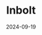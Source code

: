 ---  
layout: startup_page  
title: "Inbolt"  
id: "inbolt.com"  
permalink: "/inboltinbolt.com09192024/"  
website: "https://www.inbolt.com/"  
funding_round: "Series A"  
funding_amount: "€15M"  
investors: "Exor Ventures, Bpifrance, Yann Fleureau, MIG Capital, SOSV, BNP Paribas Développement"  
about: "Inbolt provides real-time robot guidance solutions using 3D vision and AI to increase the efficiency and precision of production lines. Its GuideNOW solution enables faster and more cost-effective robot deployment across various industries, addressing challenges like labor shortages and the complexities of traditional robotic integration. The company's technology is significantly faster than competitors, allowing robots to adapt to diverse industrial environments."  
markets: "Robotics, AI, Manufacturing, Automation, 3D Technology"  
hq: "Paris, Île-de-France, France"  
founded_year: "2019"  
linkedin: "https://www.linkedin.com/company/inbolt/"  
twitter: "https://twitter.com/in_bolt"  
instagram: ""  
facebook: "https://www.facebook.com/inbolt1"  
crunchbase: "https://www.crunchbase.com/organization/inbolt"  
pitchbook: "https://pitchbook.com/profiles/company/437404-51"  

date_display: "19-Sep-2024"  
date: "2024-09-19"

# SEO Optimization  
meta_title: "Inbolt - Series A Funding (€15M)"  
meta_description: "Inbolt, Inbolt provides real-time robot guidance solutions using 3D vision and AI to increase the efficiency and precision of production lines. Its GuideNOW s..."  
meta_keywords: "Inbolt, Robotics, AI, Manufacturing, Automation, 3D Technology, Series A funding"  
canonical_url: "https://startup.projectstartups.com/inboltinbolt.com09192024/"  
---